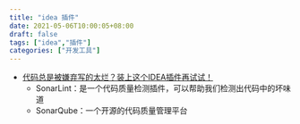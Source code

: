 ```yaml
---
title: "idea 插件"
date: 2021-05-06T10:00:05+08:00
draft: false
tags: ["idea","插件"]
categories: ["开发工具"]
---
```


- [代码总是被嫌弃写的太烂？装上这个IDEA插件再试试！](https://mp.weixin.qq.com/s/1VtAsUYhXRqo_qJevLYtKg)
  - SonarLint：是一个代码质量检测插件，可以帮助我们检测出代码中的坏味道
  - SonarQube：一个开源的代码质量管理平台